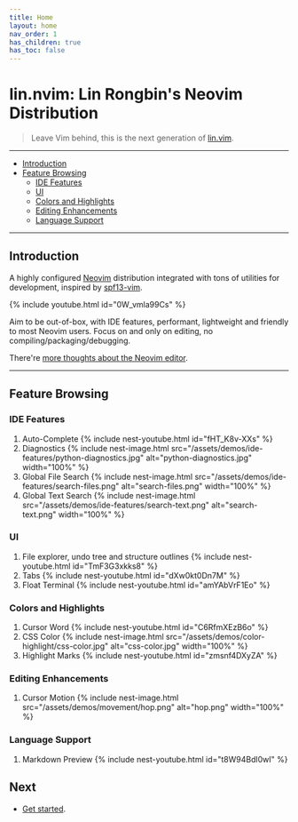 ```yaml
---
title: Home
layout: home
nav_order: 1
has_children: true
has_toc: false
---
```


# lin.nvim: Lin Rongbin's Neovim Distribution

> Leave Vim behind, this is the next generation of [lin.vim](https://github.com/linrongbin16/lin.vim).

---

- [Introduction](#introduction)
- [Feature Browsing](#feature-browsing)
  - [IDE Features](#ide-features)
  - [UI](#ui)
  - [Colors and Highlights](#colors-and-highlights)
  - [Editing Enhancements](#editing-enhancements)
  - [Language Support](#language-support)

---

## Introduction

A highly configured [Neovim](https://neovim.io/) distribution integrated with tons of utilities for development, inspired by [spf13-vim](https://github.com/spf13/spf13-vim).

{% include youtube.html id="0W_vmla99Cs" %}

<!-- {% include image.html src="/assets/demos/ui/start-ui.jpg" alt="start-ui.jpg" width="100%" %} -->

Aim to be out-of-box, with IDE features, performant, lightweight and friendly to most Neovim users. Focus on and only on editing, no compiling/packaging/debugging.

There're [more thoughts about the Neovim editor](/lin.nvim.dev/docs/philosophy).

---

## Feature Browsing

### IDE Features

1. Auto-Complete
   {% include nest-youtube.html id="fHT_K8v-XXs" %}
2. Diagnostics
   {% include nest-image.html src="/assets/demos/ide-features/python-diagnostics.jpg" alt="python-diagnostics.jpg" width="100%" %}
3. Global File Search
   {% include nest-image.html src="/assets/demos/ide-features/search-files.png" alt="search-files.png" width="100%" %}
4. Global Text Search
   {% include nest-image.html src="/assets/demos/ide-features/search-text.png" alt="search-text.png" width="100%" %}

### UI

1. File explorer, undo tree and structure outlines
   {% include nest-youtube.html id="TmF3G3xkks8" %}
2. Tabs
   {% include nest-youtube.html id="dXw0kt0Dn7M" %}
3. Float Terminal
   {% include nest-youtube.html id="amYAbVrF1Eo" %}

### Colors and Highlights

1. Cursor Word
   {% include nest-youtube.html id="C6RfmXEzB6o" %}
2. CSS Color
   {% include nest-image.html src="/assets/demos/color-highlight/css-color.jpg" alt="css-color.jpg" width="100%" %}
3. Highlight Marks
   {% include nest-youtube.html id="zmsnf4DXyZA" %}

### Editing Enhancements

1. Cursor Motion
   {% include nest-image.html src="/assets/demos/movement/hop.png" alt="hop.png" width="100%" %}

### Language Support

1. Markdown Preview
   {% include nest-youtube.html id="t8W94Bdl0wI" %}

## Next

- [Get started](/lin.nvim.dev/docs/installation).

